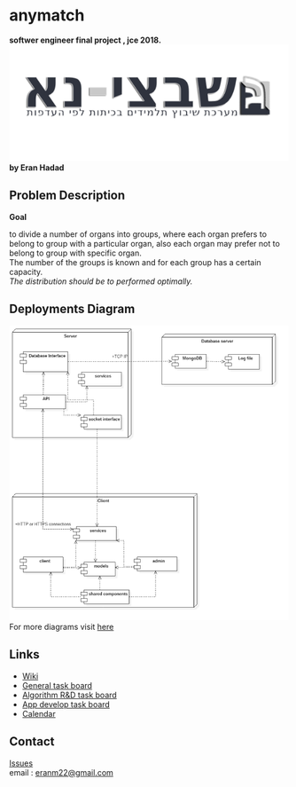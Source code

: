 # anymatch
**softwer engineer final project , jce 2018.**
![](https://github.com/eranhd/anymatch/blob/master/src/assets/logo.png?raw=true)
<br>
**by Eran Hadad**

## Problem Description 
**Goal**<p> to divide a number of organs into groups, where each organ prefers to belong to group with a particular organ, also each organ may prefer not to belong to group with specific organ.  
The number of the groups is known and for each group has a certain capacity.  
_The distribution should be to performed optimally._</p>

## Deployments Diagram
![Deployments ](https://github.com/eranhd/anymatch/blob/master/images/DeploymentDiagram1.png?raw=true)
For more diagrams visit [here](https://github.com/eranhd/anymatch/tree/master/images)

## Links
* [Wiki](https://github.com/eranhd/anymatch/wiki)
* [General task board](https://github.com/eranhd/anymatch/projects/2)
* [Algorithm R&D task board](https://github.com/eranhd/anymatch/projects/1)
* [App develop task board](https://github.com/eranhd/anymatch/projects/3)
* [Calendar](https://github.com/eranhd/anymatch/wiki/Calendar)


## Contact
[Issues](https://github.com/eranhd/anymatch/issues)
<br>email : eranm22@gmail.com
